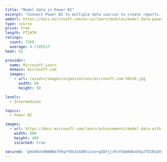 ```yaml
---
title: "Model data in Power BI"
excerpt: "Connect Power BI to multiple data sources to create reports. Define the relationship between your data sources."
webUrl: https://docs.microsoft.com/en-us/learn/modules/model-data-power-bi/
type: course
price: Free
length: PT1H7M
ratings:
  count: 7269
  average: 4.7105517
heat: 62

provider:
  name: Microsoft Learn
  domain: microsoft.com
  images:
    - url: /assets/images/organizations/microsoft.com-50x50.jpg
      width: 50
      height: 50

levels:
  - Intermediate

topics:
  - Power BI

images:
  - url: https://docs.microsoft.com/learn/achievements/model-data-with-power-bi-desktop-social.png
    width: 800
    height: 400
    isCached: true

secured: "pH44KUsRN8NKm7h9qrFDG3344NtLnzo+gIDFjjrRsY5mbN4DxDVp2TO1BsDXy/WscH/QlB9xCR7jxQKWn+V6ZHr7XA/XgAOmX3B23X6PRhu1F8BcnmzN63hRLI82gl/sl1V+LyWcw+PrF4ggk4g+kJxBEIIPFsmxL1aB9d7bTJcLD9iQh6J9zmxD/I50awHoSPovTcMPh3l6uiIXFJqMPVQ8ORsd42oiEXdC6HESWTypaMe7IMZFbRqlj6sjCTwVYTiSr8eybMg64l4bSI/732KW4R2tTkWkRooNRf2n6+MGLC+shV8loX1e79rv4wgECzLqLOohWmb095LQxCTPvz/C/sO54FkW5kgUqPx7bw5OgbSDW9w36Oe9phES2lWrG3IXjO+tSn5qJl3oQUnABKuM5X6oJMpMyPoXhdDJQ2Q=;F/DfkL05bd7LIWxFt2QFXg=="
---
```


